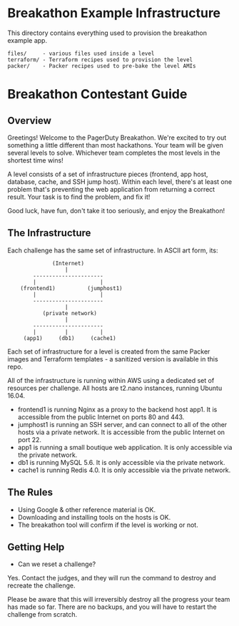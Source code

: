 # Breakathon Example Infrastructure

This directory contains everything used to provision the breakathon example app.

```
files/     - various files used inside a level
terraform/ - Terraform recipes used to provision the level
packer/    - Packer recipes used to pre-bake the level AMIs
```

# Breakathon Contestant Guide

## Overview

Greetings!  Welcome to the PagerDuty Breakathon.  We're excited to
try out something a little different than most hackathons.  Your team will
be given several levels to solve. Whichever team completes the most
levels in the shortest time wins!

A level consists of a set of infrastructure pieces (frontend, app host,
database, cache, and SSH jump host). Within each level, there's at
least one problem that's preventing the web application from returning a
correct result.  Your task is to find the problem, and fix it!

Good luck, have fun, don't take it too seriously, and enjoy the Breakathon!

## The Infrastructure

Each challenge has the same set of infrastructure.  In ASCII art form, its:


                  (Internet)
                      |
            ----------------------
            |                    |
        (frontend1)          (jumphost1)
            |                    |
            ----------------------
                      |
               (private network)
                      |
            ----------------------
            |         |          |
         (app1)     (db1)     (cache1)


Each set of infrastructure for a level is created from the same
Packer images and Terraform templates - a sanitized version is available
in this repo.

All of the infrastructure is running within AWS using a dedicated set
of resources per challenge.  All hosts are t2.nano instances, running
Ubuntu 16.04.

* frontend1 is running Nginx as a proxy to the backend host app1. It is
  accessible from the public Internet on ports 80 and 443.
* jumphost1 is running an SSH server, and can connect to all of the other hosts
  via a private network. It is accessible from the public Internet on port 22.
* app1 is running a small boutique web application.  It is only accessible via
  the private network.
* db1 is running MySQL 5.6. It is only accessible via the private network.
* cache1 is running Redis 4.0.  It is only accessible via the private network.

## The Rules

* Using Google & other reference material is OK.
* Downloading and installing tools on the hosts is OK.
* The breakathon tool will confirm if the level is working or not.

## Getting Help

* Can we reset a challenge?

Yes.  Contact the judges, and they will run the command to destroy and
recreate the challenge.

Please be aware that this will irreversibly destroy all the progress your team
has made so far. There are no backups, and you will have to restart the
challenge from scratch.
